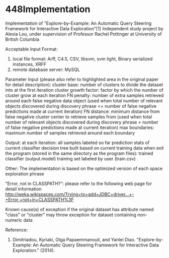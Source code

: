 448Implementation
=================

Implementation of "Explore-by-Example: An Automatic Query Steering Framework for Interactive Data Exploration"[1]
Independent study project by Alexia Lou, under supervision of Professor Rachel Pottinger at University of British Columbia


Acceptable Input Format: 
1. local file format: Arff, C4.5, CSV, libsvm, svm light, Binary serialized instances, XRFF 
2. remote database server: MySQL

Parameter Input (please also refer to highlighted area in the original paper for detail description):
    cluster base: number of clusters to divide the dataset into at the first iteration
    cluster growth factor:  factor by which the number of cluster grow at each iteration
    FN penalty: number of extra samples retrieved around each false negative data object 
        (used when total number of relevant objects discovered during discovery phrase <= number of false negative predictions made at current iteration)
    FN distance: minimum distance from false negative cluster center to retrieve samples from
        (used when total number of relevant objects discovered during discovery phrase > number of false negative predictions made at current iteration)
    max boundaries: maximum number of samples retrieved around each boundary

Output:
    at each iteration:
        all samples labeled so far
        prediction stats of current classifier
        decision tree built based on current training data
    when exit the program (stored in the same directory as the program files):
        trained classifier (output.model)
        training set labeled by user (train.csv)

Other:
The implementation is based on the optimized version of each space exploration phrase

"Error, not in CLASSPATH?": 
    please refer to the following web page for detail information
    http://weka.wikispaces.com/Trying+to+add+JDBC+driver...+-+Error,+not+in+CLASSPATH%3F

Known cause(s) of exception 
    if the original dataset has attribute named "class" or "cluster"
    may throw exception for dataset containing non-numeric data




Reference:
1. Dimitriadou, Kyriaki, Olga Papaemmanouil, and Yanlei Diao. "Explore-by-Example: An Automatic Query Steering Framework for Interactive Data Exploration." (2014).

